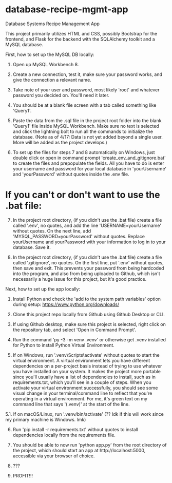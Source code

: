 # database-recipe-mgmt-app
 Database Systems Recipe Management App

 This project primarily utilizes HTML and CSS, possibly Bootstrap for the frontend, and Flask for the backend with the SQLAlchemy toolkit and a MySQL database.

First, how to set up the MySQL DB locally:

1. Open up MySQL Workbench 8.

2. Create a new connection, test it, make sure your password works, and give the connection a relevant name.

3. Take note of your user and password, most likely 'root' and whatever password you decided on. You'll need it later.

4. You should be at a blank file screen with a tab called something like 'Query1'.

5. Paste the data from the .sql file in the project root folder into the blank 'Query1' file inside MySQL Workbench. Make sure no text is selected and click the lightning bolt to run all the commands to initialize the database.
    (Note as of 4/17: Data is not yet added beyond a single user. More will be added as the project develops.)

6. To set up the files for steps 7 and 8 automatically on Windows, just double click or open in command prompt 'create_env_and_gitignore.bat' to create the files and prepopulate the fields. All you have to do is enter your username and password for your local database in 'yourUsername' and 'yourPassword' without quotes inside the .env file.

# If you can't or don't want to use the .bat file:
7. In the project root directory, (if you didn't use the .bat file) create a file called '.env', no quotes, and add the line 'USERNAME=yourUsername' without quotes. On the next line, add 'MYSQL_PASSWORD=yourPassword' without quotes. Replace yourUsername and yourPassword with your information to log in to your database. Save it.

8. In the project root directory, (if you didn't use the .bat file) create a file called '.gitignore', no quotes. On the first line, put '.env' without quotes, then save and exit. This prevents your password from being hardcoded into the program, and also from being uploaded to Github, which isn't necessarily a huge issue for this project, but it's good practice.


Next, how to set up the app locally:

1. Install Python and check the 'add to the system path variables' option during setup: https://www.python.org/downloads/

2. Clone this project repo locally from Github using Github Desktop or CLI.

3. If using Github desktop, make sure this project is selected, right click on the repository tab, and select 'Open in Command Prompt'.

4. Run the command 'py -3 -m venv .venv' or otherwise get .venv installed for Python to install Python Virtual Environment.

5. If on Windows, run '.venv\Scripts\activate' without quotes to start the virtual environment. A virtual environment lets you have different dependencies on a per-project basis instead of trying to use whatever you have installed on your system. It makes the project more portable since you'll usually have a list of dependencies to install, such as in requirements.txt, which you'll see in a couple of steps. When you activate your virtual environment successfully, you should see some visual change in your terminal/command line to reflect that you're operating in a virtual environment. For me, it's green text on my command line that says '(.venv)' at the start of the line. 

5.1. If on macOS/Linux, run '.venv/bin/activate' (?? Idk if this will work since my primary machine is Windows. lmk)

6. Run 'pip install -r requirements.txt' without quotes to install dependencies locally from the requirements file. 

7. You should be able to now run 'python app.py' from the root directory of the project, which should start an app at http://localhost:5000, accessible via your browser of choice.

8. ???

9. PROFIT!!!


